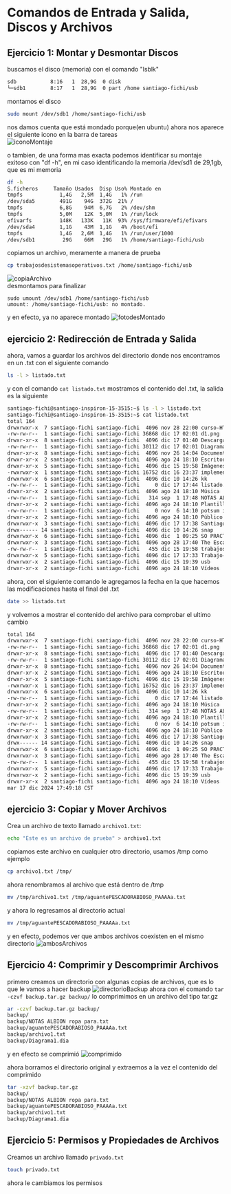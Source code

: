 # Comandos de Entrada y Salida, Discos y Archivos

## Ejercicio 1: Montar y Desmontar Discos
buscamos el disco (memoria) con el comando "lsblk"

```bash
sdb           8:16   1  28,9G  0 disk 
└─sdb1        8:17   1  28,9G  0 part /home santiago-fichi/usb
```
montamos el disco
```bash
sudo mount /dev/sdb1 /home/santiago-fichi/usb
```
nos damos cuenta que está mondado porque(en ubuntu) ahora nos aparece el siguiente icono en la barra de tareas<br>
![iconoMontaje](Montaje.png)<br>

o tambien, de una forma mas exacta podemos identificar su montaje exitoso con "df -h", en mi caso identificando la memoria /dev/sd1 de 29,1gb, que es mi memoria

```bash
df -h
S.ficheros     Tamaño Usados  Disp Uso% Montado en
tmpfs            1,4G   2,5M  1,4G   1% /run
/dev/sda5        491G    94G  372G  21% /
tmpfs            6,8G    94M  6,7G   2% /dev/shm
tmpfs            5,0M    12K  5,0M   1% /run/lock
efivarfs         148K   133K   11K  93% /sys/firmware/efi/efivars
/dev/sda4        1,1G    43M  1,1G   4% /boot/efi
tmpfs            1,4G   2,6M  1,4G   1% /run/user/1000
/dev/sdb1         29G    66M   29G   1% /home/santiago-fichi/usb

```

copiamos un archivo, meramente a manera de prueba

```bash
cp trabajosdesistemasoperativos.txt /home/santiago-fichi/usb
```
![copiaArchivo](CopiaArchivo.png)<br>
desmontamos para finalizar
```
sudo umount /dev/sdb1 /home/santiago-fichi/usb
umount: /home/santiago-fichi/usb: no montado.
```
y en efecto, ya no aparece montado
![fotodesMontado](desmontaje.png)
## ejercicio 2: Redirección de Entrada y Salida
ahora, vamos a guardar los archivos del directorio donde nos encontramos en un .txt con el siguiente comando

```bash
ls -l > listado.txt
```
y con el comando `cat listado.txt` mostramos el contenido del .txt, la salida es la siguiente
```bash
santiago-fichi@santiago-inspiron-15-3515:~$ ls -l > listado.txt
santiago-fichi@santiago-inspiron-15-3515:~$ cat listado.txt
total 164
drwxrwxr-x  7 santiago-fichi santiago-fichi  4096 nov 28 22:00 curso-HTML
-rw-rw-r--  1 santiago-fichi santiago-fichi 36868 dic 17 02:01 d1.png
drwxr-xr-x  8 santiago-fichi santiago-fichi  4096 dic 17 01:40 Descargas
-rw-rw-r--  1 santiago-fichi santiago-fichi 30112 dic 17 02:01 Diagrama1.dia
drwxr-xr-x  8 santiago-fichi santiago-fichi  4096 nov 26 14:04 Documentos
drwxr-xr-x  2 santiago-fichi santiago-fichi  4096 ago 24 18:10 Escritorio
drwxr-xr-x  5 santiago-fichi santiago-fichi  4096 dic 15 19:58 Imágenes
-rwxrwxr-x  1 santiago-fichi santiago-fichi 16752 dic 16 23:37 implementacionLRU
drwxrwxr-x  6 santiago-fichi santiago-fichi  4096 dic 10 14:26 kk
-rw-rw-r--  1 santiago-fichi santiago-fichi     0 dic 17 17:44 listado.txt
drwxr-xr-x  2 santiago-fichi santiago-fichi  4096 ago 24 18:10 Música
-rw-rw-r--  1 santiago-fichi santiago-fichi   314 sep  1 17:48 NOTAS ALBION ropa para.txt
drwxr-xr-x  2 santiago-fichi santiago-fichi  4096 ago 24 18:10 Plantillas
-rw-rw-r--  1 santiago-fichi santiago-fichi     0 nov  6 14:10 potsum ivrst
drwxr-xr-x  2 santiago-fichi santiago-fichi  4096 ago 24 18:10 Público
drwxrwxr-x  3 santiago-fichi santiago-fichi  4096 dic 17 17:38 SantiagoGLara
drwx------ 14 santiago-fichi santiago-fichi  4096 dic 10 14:26 snap
drwxrwxr-x  6 santiago-fichi santiago-fichi  4096 dic  1 09:25 SO PRACT
drwxrwxr-x  3 santiago-fichi santiago-fichi  4096 ago 28 17:40 The Escapists
-rw-rw-r--  1 santiago-fichi santiago-fichi   455 dic 15 19:58 trabajosdesistemasoperativos.txt
drwxrwxr-x  5 santiago-fichi santiago-fichi  4096 dic 17 17:33 Trabajo-SO-2
drwxrwxr-x  2 santiago-fichi santiago-fichi  4096 dic 15 19:39 usb
drwxr-xr-x  2 santiago-fichi santiago-fichi  4096 ago 24 18:10 Vídeos

```
ahora, con el siguiente comando le agregamos la fecha en la que hacemos las modificaciones hasta el final del .txt

```bash
date >> listado.txt
```
y volvemos a mostrar el contenido del archivo para comprobar el ultimo cambio
```bash
total 164
drwxrwxr-x  7 santiago-fichi santiago-fichi  4096 nov 28 22:00 curso-HTML
-rw-rw-r--  1 santiago-fichi santiago-fichi 36868 dic 17 02:01 d1.png
drwxr-xr-x  8 santiago-fichi santiago-fichi  4096 dic 17 01:40 Descargas
-rw-rw-r--  1 santiago-fichi santiago-fichi 30112 dic 17 02:01 Diagrama1.dia
drwxr-xr-x  8 santiago-fichi santiago-fichi  4096 nov 26 14:04 Documentos
drwxr-xr-x  2 santiago-fichi santiago-fichi  4096 ago 24 18:10 Escritorio
drwxr-xr-x  5 santiago-fichi santiago-fichi  4096 dic 15 19:58 Imágenes
-rwxrwxr-x  1 santiago-fichi santiago-fichi 16752 dic 16 23:37 implementacionLRU
drwxrwxr-x  6 santiago-fichi santiago-fichi  4096 dic 10 14:26 kk
-rw-rw-r--  1 santiago-fichi santiago-fichi     0 dic 17 17:44 listado.txt
drwxr-xr-x  2 santiago-fichi santiago-fichi  4096 ago 24 18:10 Música
-rw-rw-r--  1 santiago-fichi santiago-fichi   314 sep  1 17:48 NOTAS ALBION ropa para.txt
drwxr-xr-x  2 santiago-fichi santiago-fichi  4096 ago 24 18:10 Plantillas
-rw-rw-r--  1 santiago-fichi santiago-fichi     0 nov  6 14:10 potsum ivrst
drwxr-xr-x  2 santiago-fichi santiago-fichi  4096 ago 24 18:10 Público
drwxrwxr-x  3 santiago-fichi santiago-fichi  4096 dic 17 17:38 SantiagoGLara
drwx------ 14 santiago-fichi santiago-fichi  4096 dic 10 14:26 snap
drwxrwxr-x  6 santiago-fichi santiago-fichi  4096 dic  1 09:25 SO PRACT
drwxrwxr-x  3 santiago-fichi santiago-fichi  4096 ago 28 17:40 The Escapists
-rw-rw-r--  1 santiago-fichi santiago-fichi   455 dic 15 19:58 trabajosdesistemasoperativos.txt
drwxrwxr-x  5 santiago-fichi santiago-fichi  4096 dic 17 17:33 Trabajo-SO-2
drwxrwxr-x  2 santiago-fichi santiago-fichi  4096 dic 15 19:39 usb
drwxr-xr-x  2 santiago-fichi santiago-fichi  4096 ago 24 18:10 Vídeos
mar 17 dic 2024 17:49:18 CST
```
## ejercicio 3: Copiar y Mover Archivos
Crea un archivo de texto llamado `archivo1.txt`: 

```bash
echo "Este es un archivo de prueba" > archivo1.txt
```
copiamos este archivo en cualquier otro directorio, usamos /tmp como ejemplo
```bash
cp archivo1.txt /tmp/
```
ahora renombramos al archivo que está dentro de /tmp
```bash
mv /tmp/archivo1.txt /tmp/aguantePESCADORABIOSO_PAAAAa.txt
```
y ahora lo regresamos al directorio actual
```bash
mv /tmp/aguantePESCADORABIOSO_PAAAAa.txt
```
y en efecto, podemos ver que ambos archivos coexisten en el mismo directorio
![ambosArchivos](coexistencia.png)

## Ejercicio 4: Comprimir y Descomprimir Archivos
primero creamos un directorio con algunas copias de archivos, que es lo que le vamos a hacer backup
![directorioBackup](copiaDir.png)
ahora con el comando `tar -czvf backup.tar.gz backup/` lo comprimimos en un archivo del tipo tar.gz
```bash
ar -czvf backup.tar.gz backup/
backup/
backup/NOTAS ALBION ropa para.txt
backup/aguantePESCADORABIOSO_PAAAAa.txt
backup/archivo1.txt
backup/Diagrama1.dia
```
y en efecto se comprimió
![comprimido](comprimido.png)

ahora borramos el directorio original y extraemos a la vez el contenido del comprimido
```bash
tar -xzvf backup.tar.gz
backup/
backup/NOTAS ALBION ropa para.txt
backup/aguantePESCADORABIOSO_PAAAAa.txt
backup/archivo1.txt
backup/Diagrama1.dia
```
## Ejercicio 5: Permisos y Propiedades de Archivos
Creamos un archivo llamado `privado.txt`

```bash
touch privado.txt
```
ahora le cambiamos los permisos
```bash
```

```bash
```

```bash
```
```bash
```
```bash
```
```bash
```
```bash
```
```bash
```
```bash
```